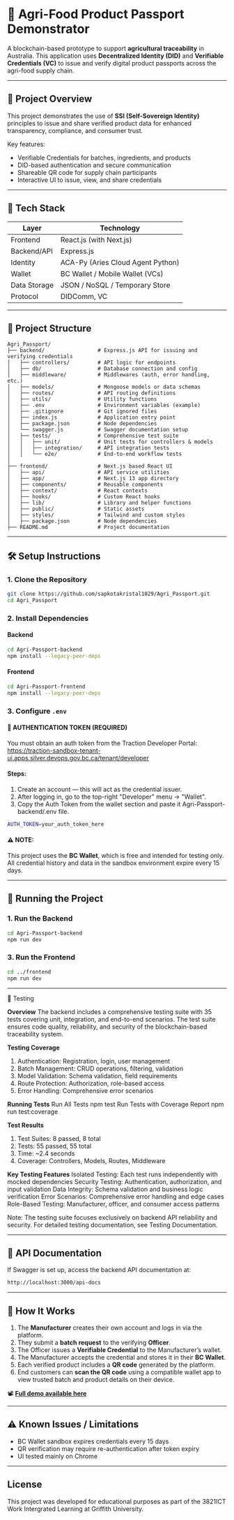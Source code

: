 # 🌾 Agri-Food Product Passport Demonstrator

A blockchain-based prototype to support **agricultural traceability** in Australia. This application uses **Decentralized Identity (DID)** and **Verifiable Credentials (VC)** to issue and verify digital product passports across the agri-food supply chain.

---

## 🚀 Project Overview

This project demonstrates the use of **SSI (Self-Sovereign Identity)** principles to issue and share verified product data for enhanced transparency, compliance, and consumer trust.

Key features:

- Verifiable Credentials for batches, ingredients, and products
- DID-based authentication and secure communication
- Shareable QR code for supply chain participants
- Interactive UI to issue, view, and share credentials

---

## 🧱 Tech Stack

| Layer        | Technology                        |
| ------------ | --------------------------------- |
| Frontend     | React.js (with Next.js)           |
| Backend/API  | Express.js                        |
| Identity     | ACA-Py (Aries Cloud Agent Python) |
| Wallet       | BC Wallet / Mobile Wallet (VCs)   |
| Data Storage | JSON / NoSQL / Temporary Store    |
| Protocol     | DIDComm, VC                       |

---

## 📁 Project Structure

```
Agri_Passport/
├── backend/                 # Express.js API for issuing and verifying credentials
│   ├── controllers/         # API logic for endpoints
│   ├── db/                  # Database connection and config
│   ├── middleware/          # Middlewares (auth, error handling, etc.)
│   ├── models/              # Mongoose models or data schemas
│   ├── routes/              # API routing definitions
│   ├── utils/               # Utility functions
│   ├── .env                 # Environment variables (example)
│   ├── .gitignore           # Git ignored files
│   ├── index.js             # Application entry point
│   ├── package.json         # Node dependencies
│   └── swagger.js           # Swagger documentation setup
│   ├── tests/               # Comprehensive test suite
│   │   ├── unit/            # Unit tests for controllers & models
│   │   ├── integration/     # API integration tests
│   │   └── e2e/             # End-to-end workflow tests
│
├── frontend/                # Next.js based React UI
│   ├── api/                 # API service utilities
│   ├── app/                 # Next.js 13 app directory
│   ├── components/          # Reusable components
│   ├── context/             # React contexts
│   ├── hooks/               # Custom React hooks
│   ├── lib/                 # Library and helper functions
│   ├── public/              # Static assets
│   ├── styles/              # Tailwind and custom styles
│   ├── package.json         # Node dependencies
├── README.md                # Project documentation
```

---

## 🛠️ Setup Instructions

### 1. Clone the Repository

```bash
git clone https://github.com/sapkotakristal1029/Agri_Passport.git
cd Agri_Passport
```

### 2. Install Dependencies

#### Backend

```bash
cd Agri-Passport-backend
npm install --legacy-peer-deps

```

#### Frontend

```bash
cd Agri-Passport-frontend
npm install --legacy-peer-deps
```

### 3. Configure `.env`

#### 🔐 AUTHENTICATION TOKEN (REQUIRED)<br>

You must obtain an auth token from the Traction Developer Portal:<br>
https://traction-sandbox-tenant-ui.apps.silver.devops.gov.bc.ca/tenant/developer

#### Steps:

1.  Create an account — this will act as the credential issuer.
2.  After logging in, go to the top-right "Developer" menu → "Wallet".
3.  Copy the Auth Token from the wallet section and paste it Agri-Passport-backend/.env file.<br>

```bash
AUTH_TOKEN=your_auth_token_here
```

#### ⚠️ NOTE:

This project uses the **BC Wallet**, which is free and intended for testing only.<br>
All credential history and data in the sandbox environment expire every 15 days.

---

## 🧪 Running the Project

### 1. Run the Backend

```bash
cd Agri-Passport-backend
npm run dev
```

### 3. Run the Frontend

```bash
cd ../frontend
npm run dev
```

---

🧪 Testing 

**Overview**
The backend includes a comprehensive testing suite with 35 tests covering unit, integration, and end-to-end scenarios. The test suite ensures code quality, reliability, and security of the blockchain-based traceability system.

**Testing Coverage**
1. Authentication: Registration, login, user management
2. Batch Management: CRUD operations, filtering, validation
3. Model Validation: Schema validation, field requirements
4. Route Protection: Authorization, role-based access
5. Error Handling: Comprehensive error scenarios

**Running Tests**
Run All Tests
npm test
Run Tests with Coverage Report
npm run test:coverage

**Test Results**
1. Test Suites: 8 passed, 8 total
2. Tests: 55 passed, 55 total  
3. Time: ~2.4 seconds
4. Coverage: Controllers, Models, Routes, Middleware

**Key Testing Features**
Isolated Testing: Each test runs independently with mocked dependencies
Security Testing: Authentication, authorization, and input validation
Data Integrity: Schema validation and business logic verification
Error Scenarios: Comprehensive error handling and edge cases
Role-Based Testing: Manufacturer, officer, and consumer access patterns

Note: The testing suite focuses exclusively on backend API reliability and security. For detailed testing documentation, see Testing Documentation.

---

## 📘 API Documentation

If Swagger is set up, access the backend API documentation at:

```bash
http://localhost:3000/api-docs
```

---

## 🔄 How It Works

1. The **Manufacturer** creates their own account and logs in via the platform.
2. They submit a **batch request** to the verifying **Officer**.
3. The Officer issues a **Verifiable Credential** to the Manufacturer’s wallet.
4. The Manufacturer accepts the credential and stores it in their **BC Wallet**.
5. Each verified product includes a **QR code** generated by the platform.
6. End customers can **scan the QR code** using a compatible wallet app to view trusted batch and product details on their device.

📽️ [**Full demo available here**](https://youtu.be/yxhGexWsEPo)

---

## ⚠️ Known Issues / Limitations

- BC Wallet sandbox expires credentials every 15 days<br>
- QR verification may require re-authentication after token expiry<br>
- UI tested mainly on Chrome

---

## License

This project was developed for educational purposes as part of the 3821ICT Work Intergrated Learning at Griffith University.
